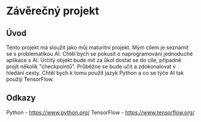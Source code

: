# Závěrečný projekt

## Úvod
Tento projekt má sloužit jako můj maturitní projekt. Mým cílem je seznámit se s problematikou AI. Chtěl bych se pokusit o naprogramování jednoduché aplikace s AI. Určitý objekt bude mít za ůkol dostat se do cíle, případně projít několik "checkpointů". Průběžne se bude učit a zdokonalovat v hledání cesty. Chtěl bych k tomu použít jazyk Python a co se týče AI tak použiji TensorFlow.
 
## Odkazy
Python - https://www.python.org/
TensorFlow - https://www.tensorflow.org/
